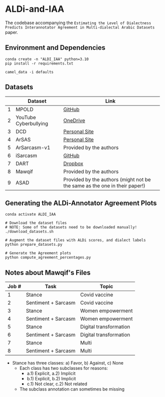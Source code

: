# ALDi-and-IAA

The codebase accompanying the `Estimating the Level of Dialectness Predicts Interannotator Agreement in Multi-dialectal Arabic Datasets` paper.

## Environment and Dependencies
```
conda create -n "ALDI_IAA" python=3.10
pip install -r requirements.txt

camel_data -i defaults
```

## Datasets
|| Dataset  | Link  |
|---|---|---|
1| MPOLD | [GitHub](https://github.com/shammur/Arabic-Offensive-Multi-Platform-SocialMedia-Comment-Dataset/raw/master/data/Arabic_offensive_comment_detection_annotation_4000_selected.xlsx)  |
2| YouTube Cyberbullying  | [OneDrive](https://onedrive.live.com/?authkey=%21ACDXj%5FZNcZPqzy0&cid=6EF6951FBF8217F9&id=6EF6951FBF8217F9%21110&parId=6EF6951FBF8217F9%21105&o=OneUp) |
3| DCD | [Personal Site](http://alt.qcri.org/~hmubarak/offensive/AJCommentsClassification-CF.xlsx) |
4| ArSAS| [Personal Site](https://homepages.inf.ed.ac.uk/wmagdy/Resources/ArSAS.zip) |
5| ArSarcasm-v1 | Provided by the authors |
6| iSarcasm | [GitHub](https://raw.githubusercontent.com/iabufarha/arabic-dialect-familiarity/main/dialect_familiarity_sarcasm.csv)|
7| DART | [Dropbox](https://www.dropbox.com/s/jslg6fzxeu47flu/DART.zip?dl=0) |
8| Mawqif | Provided by the authors |
9| ASAD | Provided by the authors (might not be the same as the one in their paper!) |

## Generating the ALDi-Annotator Agreement Plots
```
conda activate ALDI_IAA

# Download the dataset files
# NOTE: Some of the datasets need to be downloaded manually!
./download_datasets.sh

# Augment the dataset files with ALDi scores, and dialect labels
python prepare_datasets.py

# Generate the Agreement plots
python compute_agreement_percentages.py
```

## Notes about Mawqif's Files
|   Job #  |   Task                 |   Topic                   |
|----------|------------------------|---------------------------|
|   1      |   Stance               |   Covid vaccine           |
|   2      |   Sentiment + Sarcasm  |   Covid vaccine           |
|   3      |   Stance               |   Women empowerment       |
|   4      |   Sentiment + Sarcasm  |   Women empowerment       |
|   5      |   Stance               |   Digital transformation  |
|   6      |   Sentiment + Sarcasm  |   Digital transformation  |
|   7      |   Stance               |   Multi                   |
|   8      |   Sentiment + Sarcasm  |   Multi                   |

- Stance has three classes: a) Favor, b) Against, c) None
    - Each class has two subclasses for reasons:
        - a.1) Explicit, a.2) Implicit
        - b.1) Explicit, b.2) Implicit
        - c.1) Not clear, c.2) Not related
    - The subclass annotation can sometimes be missing
